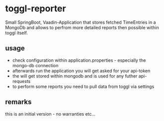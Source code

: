 # toggl-reporter

Small SpringBoot, Vaadin-Application that stores fetched TimeEntries in a MongoDb and allows to perfrom more detailed reports then possible within toggl itself.

## usage

 * check configuration within application.properties - especially the mongo-db connection
 * afterwards run the application you will get asked for your api-token
 * the will get stored within mongodb and is used for any futher api-requests
 * to perform some reports you need to pull data from toggl via settings
 
## remarks

this is an initial version - no warranties etc...